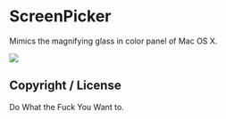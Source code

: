ScreenPicker
============
Mimics the magnifying glass in color panel of Mac OS X.

![](http://i.imgur.com/RGXW2BZ.png)

## Copyright / License

Do What the Fuck You Want to.

